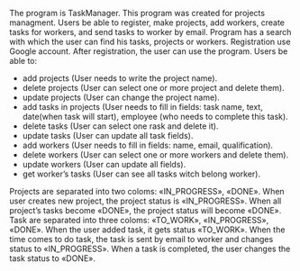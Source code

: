  The program is TaskManager. 
This program was created for projects managment. Users be able to register, make projects, add   workers, create tasks for workers, and send tasks to worker by email. 
Program has a search with which the user can find his tasks, projects or workers.
Registration use Google account.  After registration, the user can use the program.
Users be able to:
  - add projects (User needs to write the project name).
  - delete projects (User can select one or more project and delete them).
  - update projects (User can change the project name).
  - add tasks in projects (User needs to fill in fields: task name, text, date(when task will start), employee (who needs to complete this task).
  - delete tasks (User can select one rask and delete it).
  - update tasks (User can update all task fields).
  - add workers (User needs to fill in fields: name, email, qualification).
  - delete workers (User can select one or more workers and delete them).
  - update workers (User can update all fields).
  - get worker’s tasks (User can see all tasks witch belong worker).

Projects are separated into two coloms: «IN_PROGRESS», «DONE». 
When user creates new project,  the project status is «IN_PROGRESS».
When all project’s tasks become «DONE», the project status will become «DONE».
Task are separated into three coloms: «TO_WORK», «IN_PROGRESS», «DONE». 
When the user added task, it gets status «TO_WORK».
When the time comes to do task, the task is sent by email to worker and changes status to   «IN_PROGRESS».
When a task is completed, the user changes the task status to «DONE». 
